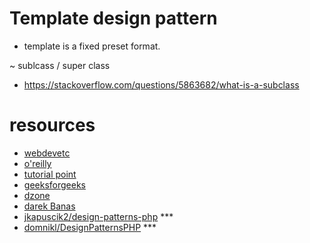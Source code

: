 # Template design pattern

* template is a fixed preset format.


~ sublcass / super class

* https://stackoverflow.com/questions/5863682/what-is-a-subclass

# resources

* [webdevetc](https://webdevetc.com/blog/template-method-design-pattern-explained-php/)
* [o'reilly](https://www.oreilly.com/library/view/learning-php-design/9781449344900/ch09.html)
* [tutorial point](https://www.tutorialspoint.com/design_pattern/template_pattern.htm)
* [geeksforgeeks](https://www.geeksforgeeks.org/template-method-design-pattern/)
* [dzone](https://dzone.com/articles/using-template-method-design-pattern-in-java)
* [darek Banas](https://www.youtube.com/watch?v=aR1B8MlwbRI)
* [jkapuscik2/design-patterns-php](https://github.com/jkapuscik2/design-patterns-php/tree/master/behavioral/TemplateMethod) ***
* [domnikl/DesignPatternsPHP](https://github.com/domnikl/DesignPatternsPHP/tree/main/Behavioral/TemplateMethod) ***
